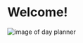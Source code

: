 # Welcome!

![image of day planner](https://user-images.githubusercontent.com/55456375/70283371-1a226000-177e-11ea-9252-e0bd890bc044.png)
